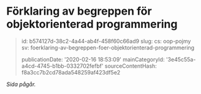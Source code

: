 Förklaring av begreppen för objektorienterad programmering
==========================================================

> id: b574127d-38c2-4a44-ab4f-458f60c66ad9
> slug:
> 	cs: oop-pojmy
> 	sv: foerklaring-av-begreppen-foer-objektorienterad-programmering
> 
> publicationDate: '2020-02-16 18:53:09'
> mainCategoryId: '3e45c55a-a4cd-4745-b1bb-0332702fefbf'
> sourceContentHash: f8a3cc7b2cd78ada548259af423df5e2

*Sida pågår.*
